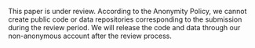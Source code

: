 This paper is under review. According to the Anonymity Policy, we cannot create public code or data repositories corresponding to the submission during the review period. 
We will release the code and data through our non-anonymous account after the review process.
